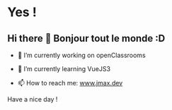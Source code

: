 # Yes !

## Hi there 👋  Bonjour tout le monde :D


<!--
**jmcob/jmcob** is a ✨ _special_ ✨ repository because its `README.md` (this file) appears on your GitHub profile.

Here are some ideas to get you started:
-->


- 🔭 I’m currently working on openClassrooms

- 🌱 I’m currently learning VueJS3

- 📫 How to reach me: www.jmax.dev

Have a nice day !


